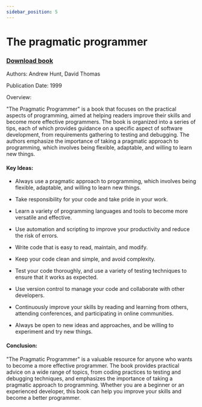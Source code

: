 ```yaml
---
sidebar_position: 5
---
```


# The pragmatic programmer

### [Download book](./documents/the-pragmatic-programmer.pdf)

Authors: Andrew Hunt, David Thomas

Publication Date: 1999

Overview:

"The Pragmatic Programmer" is a book that focuses on the practical aspects of programming, aimed at helping readers improve their skills and become more effective programmers. The book is organized into a series of tips, each of which provides guidance on a specific aspect of software development, from requirements gathering to testing and debugging. The authors emphasize the importance of taking a pragmatic approach to programming, which involves being flexible, adaptable, and willing to learn new things.

#### Key Ideas:

- Always use a pragmatic approach to programming, which involves being flexible, adaptable, and willing to learn new things.

- Take responsibility for your code and take pride in your work.

- Learn a variety of programming languages and tools to become more versatile and effective.

- Use automation and scripting to improve your productivity and reduce the risk of errors.

- Write code that is easy to read, maintain, and modify.

- Keep your code clean and simple, and avoid complexity.

- Test your code thoroughly, and use a variety of testing techniques to ensure that it works as expected.

- Use version control to manage your code and collaborate with other developers.

- Continuously improve your skills by reading and learning from others, attending conferences, and participating in online communities.

- Always be open to new ideas and approaches, and be willing to experiment and try new things.

#### Conclusion:

"The Pragmatic Programmer" is a valuable resource for anyone who wants to become a more effective programmer. The book provides practical advice on a wide range of topics, from coding practices to testing and debugging techniques, and emphasizes the importance of taking a pragmatic approach to programming. Whether you are a beginner or an experienced developer, this book can help you improve your skills and become a better programmer.
